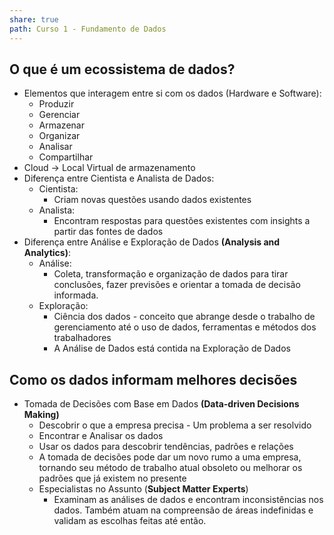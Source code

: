 ```yaml
---
share: true
path: Curso 1 - Fundamento de Dados
---
```

## O que é um ecossistema de dados?
- Elementos que interagem entre si com os dados (Hardware e Software):
	- Produzir
	- Gerenciar
	- Armazenar
	- Organizar
	- Analisar
	- Compartilhar
- Cloud -> Local Virtual de armazenamento
- Diferença entre Cientista e Analista de Dados:
	- Cientista:
		- Criam novas questões usando dados existentes
	- Analista:
		- Encontram respostas para questões existentes com insights a partir das fontes de dados
- Diferença entre Análise e Exploração de Dados **(Analysis and Analytics)**:
	- Análise:
		- Coleta, transformação e organização de dados para tirar conclusões, fazer previsões e orientar a tomada de decisão informada.
	- Exploração:
		- Ciência dos dados - conceito que abrange desde o trabalho de gerenciamento até o uso de dados, ferramentas e métodos dos trabalhadores
		- A Análise de Dados está contida na Exploração de Dados

## Como os dados informam melhores decisões
- Tomada de Decisões com Base em Dados **(Data-driven Decisions Making)**
	- Descobrir o que a empresa precisa - Um problema a ser resolvido
	- Encontrar e Analisar os dados
	- Usar os dados para descobrir tendências, padrões e relações
	- A tomada de decisões pode dar um novo rumo a uma empresa, tornando seu método de trabalho atual obsoleto ou melhorar os padrões que já existem no presente
	- Especialistas no Assunto (**Subject Matter Experts**)
		- Examinam as análises de dados e encontram inconsistências nos dados. Também atuam na compreensão de áreas indefinidas e validam as escolhas feitas até então.





